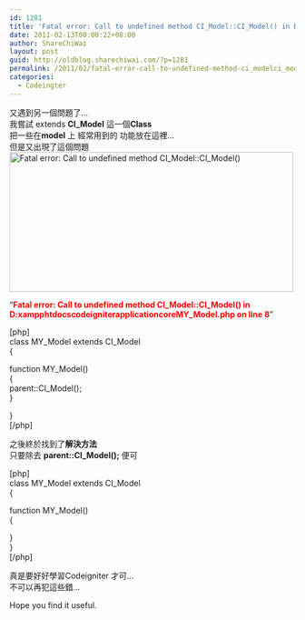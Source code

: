 ```yaml
---
id: 1281
title: 'Fatal error: Call to undefined method CI_Model::CI_Model() in D:xampphtdocscodeigniterapplicationcoreMY_Model.php on line 8'
date: 2011-02-13T00:00:22+08:00
author: ShareChiWai
layout: post
guid: http://oldblog.sharechiwai.com/?p=1281
permalink: /2011/02/fatal-error-call-to-undefined-method-ci_modelci_model-in-dxampphtdocscodeigniterapplicationcoremy_model-php-on-line-8/
categories:
  - Codeingter
---
```

又遇到另一個問題了&#8230;  
我嘗試 extends **CI_Model** 這一個**Class**  
把一些在**model** 上 經常用到的 功能放在這裡&#8230;  
但是又出現了這個問題  
[<img class="alignnone" title="Fatal error: Call to undefined method CI_Model::CI_Model()" src="https://i1.wp.com/farm5.static.flickr.com/4104/5441669281_c788042422.jpg?resize=500%2C246" alt="Fatal error: Call to undefined method CI_Model::CI_Model()" width="500" height="246" data-recalc-dims="1" />](https://i1.wp.com/farm5.static.flickr.com/4104/5441669281_c788042422.jpg)

&#8220;<span style="color: #ff0000;"><strong>Fatal error: Call to undefined method CI_Model::CI_Model() in D:xampphtdocscodeigniterapplicationcoreMY_Model.php on line 8</strong></span>&#8221;

[php]  
class MY\_Model extends CI\_Model  
{

function MY_Model()  
{  
parent::CI_Model();  
}

}  
[/php]

之後終於找到了**解決方法**  
只要除去 **parent::CI_Model();** 便可

[php]  
class MY\_Model extends CI\_Model  
{

function MY_Model()  
{

}  
}  
[/php]

真是要好好學習Codeigniter 才可&#8230;  
不可以再犯這些錯&#8230;

Hope you find it useful.